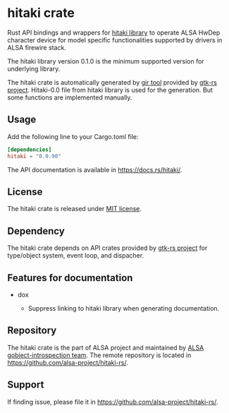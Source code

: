 # hitaki crate

Rust API bindings and wrappers for [hitaki library](https://github.com/alsa-project/libhitaki) to
operate ALSA HwDep character device for model specific functionalities supported by drivers
in ALSA firewire stack.

The hitaki library version 0.1.0 is the minimum supported version for underlying library.

The hitaki crate is automatically generated by [gir tool](https://gtk-rs.org/gir/book/) provided
by [gtk-rs project](https://gtk-rs.org/). Hitaki-0.0 file from hitaki library is used for the
generation. But some functions are implemented manually.

## Usage

Add the following line to your Cargo.toml file:

```toml
[dependencies]
hitaki = "0.0.90"
```

The API documentation is available in <https://docs.rs/hitaki/>.

## License

The hitaki crate is released under [MIT license](https://spdx.org/licenses/MIT.html).

## Dependency

The hitaki crate depends on API crates provided by [gtk-rs project](https://gtk-rs.org/) for
type/object system, event loop, and dispacher.

## Features for documentation

* dox

   * Suppress linking to hitaki library when generating documentation.

## Repository

The hitaki crate is the part of ALSA project and maintained by
[ALSA gobject-introspection team](https://alsa-project.github.io/gobject-introspection-docs/).
The remote repository is located in <https://github.com/alsa-project/hitaki-rs/>.

## Support

If finding issue, please file it in <https://github.com/alsa-project/hitaki-rs/>.

